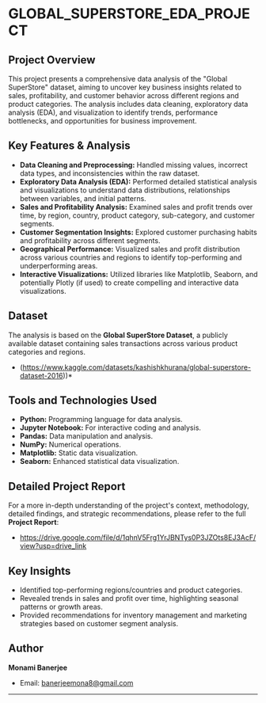 # GLOBAL_SUPERSTORE_EDA_PROJECT

## Project Overview

This project presents a comprehensive data analysis of the "Global SuperStore" dataset, aiming to uncover key business insights related to sales, profitability, and customer behavior across different regions and product categories. The analysis includes data cleaning, exploratory data analysis (EDA), and visualization to identify trends, performance bottlenecks, and opportunities for business improvement.

## Key Features & Analysis

* **Data Cleaning and Preprocessing:** Handled missing values, incorrect data types, and inconsistencies within the raw dataset.
* **Exploratory Data Analysis (EDA):** Performed detailed statistical analysis and visualizations to understand data distributions, relationships between variables, and initial patterns.
* **Sales and Profitability Analysis:** Examined sales and profit trends over time, by region, country, product category, sub-category, and customer segments.
* **Customer Segmentation Insights:** Explored customer purchasing habits and profitability across different segments.
* **Geographical Performance:** Visualized sales and profit distribution across various countries and regions to identify top-performing and underperforming areas.
* **Interactive Visualizations:** Utilized libraries like Matplotlib, Seaborn, and potentially Plotly (if used) to create compelling and interactive data visualizations.

## Dataset

The analysis is based on the **Global SuperStore Dataset**, a publicly available dataset containing sales transactions across various product categories and regions.
* (https://www.kaggle.com/datasets/kashishkhurana/global-superstore-dataset-2016))*

## Tools and Technologies Used

* **Python:** Programming language for data analysis.
* **Jupyter Notebook:** For interactive coding and analysis.
* **Pandas:** Data manipulation and analysis.
* **NumPy:** Numerical operations.
* **Matplotlib:** Static data visualization.
* **Seaborn:** Enhanced statistical data visualization.


## Detailed Project Report

For a more in-depth understanding of the project's context, methodology, detailed findings, and strategic recommendations, please refer to the full **Project Report**:

* https://drive.google.com/file/d/1qhnV5Frg1YrJBNTys0P3JZOts8EJ3AcF/view?usp=drive_link

## Key Insights 

* Identified top-performing regions/countries and product categories.
* Revealed trends in sales and profit over time, highlighting seasonal patterns or growth areas.
* Provided recommendations for inventory management and marketing strategies based on customer segment analysis.

## Author
**Monami Banerjee**
* Email: banerjeemona8@gmail.com

---
